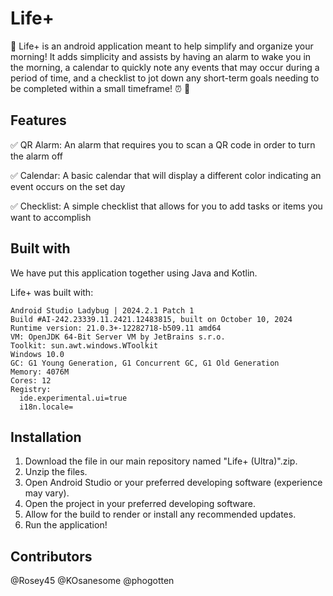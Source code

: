 # Life+
:iphone: Life+ is an android application meant to help simplify and organize your morning! It adds simplicity and assists by having an alarm to wake you in the morning, a calendar to quickly note any events that may occur during a period of time, and a checklist to jot down any short-term goals needing to be completed within a small timeframe! :alarm_clock: :calendar:

## Features
:white_check_mark: QR Alarm: An alarm that requires you to scan a QR code in order to turn the alarm off

:white_check_mark: Calendar: A basic calendar that will display a different color indicating an event occurs on the set day

:white_check_mark: Checklist: A simple checklist that allows for you to add tasks or items you want to accomplish

## Built with

We have put this application together using Java and Kotlin.

Life+ was built with:
```
Android Studio Ladybug | 2024.2.1 Patch 1
Build #AI-242.23339.11.2421.12483815, built on October 10, 2024
Runtime version: 21.0.3+-12282718-b509.11 amd64
VM: OpenJDK 64-Bit Server VM by JetBrains s.r.o.
Toolkit: sun.awt.windows.WToolkit
Windows 10.0
GC: G1 Young Generation, G1 Concurrent GC, G1 Old Generation
Memory: 4076M
Cores: 12
Registry:
  ide.experimental.ui=true
  i18n.locale=
```
## Installation

1) Download the file in our main repository named "Life+ (Ultra)".zip.
2) Unzip the files.
3) Open Android Studio or your preferred developing software (experience may vary).
4) Open the project in your preferred developing software.
5) Allow for the build to render or install any recommended updates.
6) Run the application!

## Contributors
@Rosey45
@KOsanesome
@phogotten

